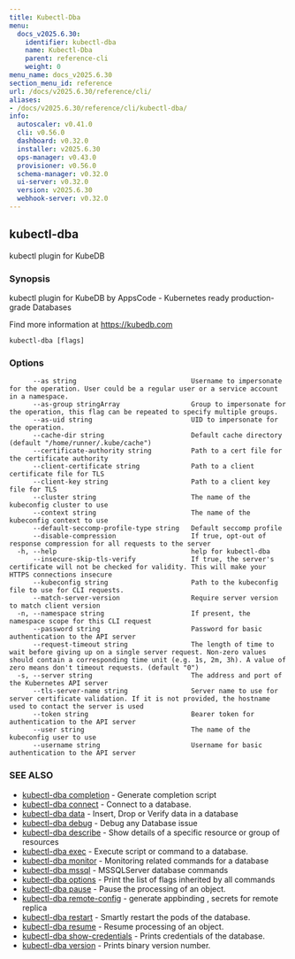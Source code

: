 ```yaml
---
title: Kubectl-Dba
menu:
  docs_v2025.6.30:
    identifier: kubectl-dba
    name: Kubectl-Dba
    parent: reference-cli
    weight: 0
menu_name: docs_v2025.6.30
section_menu_id: reference
url: /docs/v2025.6.30/reference/cli/
aliases:
- /docs/v2025.6.30/reference/cli/kubectl-dba/
info:
  autoscaler: v0.41.0
  cli: v0.56.0
  dashboard: v0.32.0
  installer: v2025.6.30
  ops-manager: v0.43.0
  provisioner: v0.56.0
  schema-manager: v0.32.0
  ui-server: v0.32.0
  version: v2025.6.30
  webhook-server: v0.32.0
---
```


## kubectl-dba

kubectl plugin for KubeDB

### Synopsis

kubectl plugin for KubeDB by AppsCode - Kubernetes ready production-grade Databases

 Find more information at https://kubedb.com

```
kubectl-dba [flags]
```

### Options

```
      --as string                             Username to impersonate for the operation. User could be a regular user or a service account in a namespace.
      --as-group stringArray                  Group to impersonate for the operation, this flag can be repeated to specify multiple groups.
      --as-uid string                         UID to impersonate for the operation.
      --cache-dir string                      Default cache directory (default "/home/runner/.kube/cache")
      --certificate-authority string          Path to a cert file for the certificate authority
      --client-certificate string             Path to a client certificate file for TLS
      --client-key string                     Path to a client key file for TLS
      --cluster string                        The name of the kubeconfig cluster to use
      --context string                        The name of the kubeconfig context to use
      --default-seccomp-profile-type string   Default seccomp profile
      --disable-compression                   If true, opt-out of response compression for all requests to the server
  -h, --help                                  help for kubectl-dba
      --insecure-skip-tls-verify              If true, the server's certificate will not be checked for validity. This will make your HTTPS connections insecure
      --kubeconfig string                     Path to the kubeconfig file to use for CLI requests.
      --match-server-version                  Require server version to match client version
  -n, --namespace string                      If present, the namespace scope for this CLI request
      --password string                       Password for basic authentication to the API server
      --request-timeout string                The length of time to wait before giving up on a single server request. Non-zero values should contain a corresponding time unit (e.g. 1s, 2m, 3h). A value of zero means don't timeout requests. (default "0")
  -s, --server string                         The address and port of the Kubernetes API server
      --tls-server-name string                Server name to use for server certificate validation. If it is not provided, the hostname used to contact the server is used
      --token string                          Bearer token for authentication to the API server
      --user string                           The name of the kubeconfig user to use
      --username string                       Username for basic authentication to the API server
```

### SEE ALSO

* [kubectl-dba completion](/docs/v2025.6.30/reference/cli/kubectl-dba_completion)	 - Generate completion script
* [kubectl-dba connect](/docs/v2025.6.30/reference/cli/kubectl-dba_connect)	 - Connect to a database.
* [kubectl-dba data](/docs/v2025.6.30/reference/cli/kubectl-dba_data)	 - Insert, Drop or Verify data in a database
* [kubectl-dba debug](/docs/v2025.6.30/reference/cli/kubectl-dba_debug)	 - Debug any Database issue
* [kubectl-dba describe](/docs/v2025.6.30/reference/cli/kubectl-dba_describe)	 - Show details of a specific resource or group of resources
* [kubectl-dba exec](/docs/v2025.6.30/reference/cli/kubectl-dba_exec)	 - Execute script or command to a database.
* [kubectl-dba monitor](/docs/v2025.6.30/reference/cli/kubectl-dba_monitor)	 - Monitoring related commands for a database
* [kubectl-dba mssql](/docs/v2025.6.30/reference/cli/kubectl-dba_mssql)	 - MSSQLServer database commands
* [kubectl-dba options](/docs/v2025.6.30/reference/cli/kubectl-dba_options)	 - Print the list of flags inherited by all commands
* [kubectl-dba pause](/docs/v2025.6.30/reference/cli/kubectl-dba_pause)	 - Pause the processing of an object.
* [kubectl-dba remote-config](/docs/v2025.6.30/reference/cli/kubectl-dba_remote-config)	 - generate appbinding , secrets for remote replica
* [kubectl-dba restart](/docs/v2025.6.30/reference/cli/kubectl-dba_restart)	 - Smartly restart the pods of the database.
* [kubectl-dba resume](/docs/v2025.6.30/reference/cli/kubectl-dba_resume)	 - Resume processing of an object.
* [kubectl-dba show-credentials](/docs/v2025.6.30/reference/cli/kubectl-dba_show-credentials)	 - Prints credentials of the database.
* [kubectl-dba version](/docs/v2025.6.30/reference/cli/kubectl-dba_version)	 - Prints binary version number.


